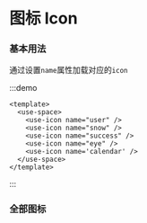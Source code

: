 # 图标 Icon

<h3>基本用法</h3>

通过设置`name`属性加载对应的`icon`

:::demo 

```vue
<template>
  <use-space>
    <use-icon name="user" />
    <use-icon name="snow" />
    <use-icon name="success" />
    <use-icon name="eye" />
    <use-icon name='calendar' />
  </use-space>
</template>
```
:::

<h3>全部图标</h3>

<Icon />
